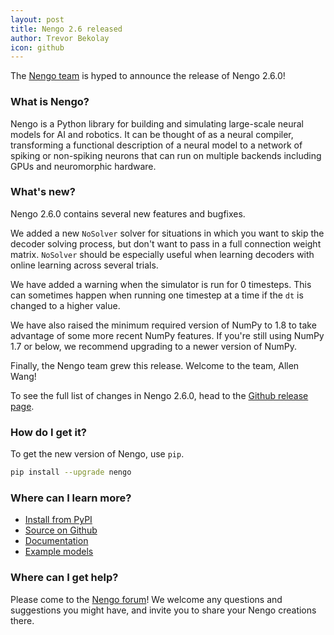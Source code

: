 ```yaml
---
layout: post
title: Nengo 2.6 released
author: Trevor Bekolay
icon: github
---
```


The [Nengo team](https://github.com/nengo/nengo/blob/master/CONTRIBUTORS.rst)
is hyped to announce the release of Nengo 2.6.0!

### What is Nengo?

Nengo is a Python library for building and simulating
large-scale neural models for AI and robotics.
It can be thought of as a neural compiler,
transforming a functional description of a neural model
to a network of spiking or non-spiking neurons
that can run on multiple backends
including GPUs and neuromorphic hardware.

### What's new?

Nengo 2.6.0 contains several new features and bugfixes.

We added a new `NoSolver` solver for situations
in which you want to skip the decoder solving process,
but don't want to pass in a full connection weight matrix.
`NoSolver` should be especially useful
when learning decoders with online learning
across several trials.

We have added a warning when the simulator
is run for 0 timesteps.
This can sometimes happen when running
one timestep at a time if the
`dt` is changed to a higher value.

We have also raised the minimum required version of NumPy
to 1.8 to take advantage of some more recent NumPy features.
If you're still using NumPy 1.7 or below,
we recommend upgrading to a newer version of NumPy.

Finally, the Nengo team grew this release.
Welcome to the team, Allen Wang!

To see the full list of changes in Nengo 2.6.0, head to the
[Github release page](https://github.com/nengo/nengo/releases/tag/v2.6.0).

### How do I get it?

To get the new version of Nengo, use `pip`.

```bash
pip install --upgrade nengo
```

### Where can I learn more?

- [Install from PyPI](https://pypi.python.org/pypi/nengo)
- [Source on Github](https://github.com/nengo/nengo)
- [Documentation](https://www.nengo.ai/nengo/)
- [Example models](https://www.nengo.ai/nengo/examples.html)

### Where can I get help?

Please come to the [Nengo forum](https://forum.nengo.ai/)!
We welcome any questions and suggestions you might have,
and invite you to share your Nengo creations there.
